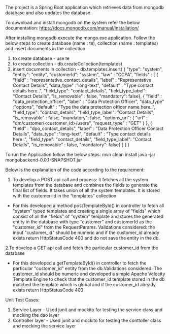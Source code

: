 
The project is a Spring Boot application which retrieves data from mongodb database and also updates the database.

To download and install mongodb on the system refer the below documentation:
https://docs.mongodb.com/manual/installation/

After installing mongodb execute the mongo.exe application. Follow the below steps to create database (name : te), collection (name : templates) and insert documents in the collection
1. to create database - use te
2. to create collection - db.createCollection(templates)
2. insert documents in collection - db.templates.insert(
{
	"type": "system",
	"entity": "entity",
	"customerId": "system",
	"law" : "CCPA",
	"fields" : [ 
		{ "field" : "representative_contact_details", "label" : "Representative Contact Details", "data_type" :"long-text", "default" : "Type contact details here..", "field_type":	"contact_details", "field_type_label":	"Contact Details", "is_removable" : false, "mandatory": false},
		{ "field" : "data_protection_officer", "label" : "Data Protection Officer", "data_type" :"options", "default" : "Type the data protection officer name here..", "field_type":	"contact_details", "field_type_label":	"Contact Details", "is_removable" : false, "mandatory": false,
			"options_url": {
				"url" : "dm/customer/<customer_id>/users",
				"request_type" : "GET"
			}
		}, 
		{ "field" : "dpo_contact_details", "label" : "Data Protection Officer Contact Details", "data_type" :"long-text", "default" : "Type contact details here..", "field_type":	"contact_details", "field_type_label":	"Contact Details", "is_removable" : false, "mandatory": false}
	]
}
)

To run the Application follow the below steps:
mvn clean install
java -jar mongobackend-0.0.1-SNAPSHOT.jar

Below is the explanation of the code according to the requirement:
1. To develop a POST api call and process: it fetches all the system templates from the database and combines the fields to generate the final list of fields. It takes union of all the system templates. It is stored with the customer-id in the “templates” collection 
- For this developed a method postTemplateById() in controller to fetch all "system" typed templates and creating a single array of "fields" which consist of all the "fields" of "system" template and stores the generated entity in the database with type "customer" and customerId as the "customer_id" from the RequestParams. Validations considered: the input "customer_id" should be numeric and if the customer_id already exists return HttpStatusCode 400 and do not save the entity in the db.

2.To develop a GET api call and fetch the particular customer_id from the database
- For this developed a getTemplateById() in controller to fetch the particular "customer_id" entity from the db.Validations considered: The customer_id should be numeric and developed a simple Apache Velocity Template Engine to check that the customer_id template stored in the db matched the template which is global and if the customer_id already exists return HttpStatusCode 400

Unit Test Cases:
1. Service Layer - Used junit and mockito for testing the service class and mocking the dao layer
2. Controller layer - Used junit and mockito for testing the conttoller class and mocking the service layer
